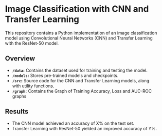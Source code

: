 # Image Classification with CNN and Transfer Learning
This repository contains a Python implementation of an image classification model using Convolutional Neural Networks (CNN) and Transfer Learning with the ResNet-50 model.


## Overview

- **`/data`:** Contains the dataset used for training and testing the model.
- **`/models`:** Stores pre-trained models and checkpoints.
- **`/src`:** Source code for the CNN and Transfer Learning models, along with utility functions.
- **`/graph`:** Contains the Graph of Training Accuracy, Loss and AUC-ROC graphs

## Results

- The CNN model achieved an accuracy of X% on the test set.
- Transfer Learning with ResNet-50 yielded an improved accuracy of Y%.
